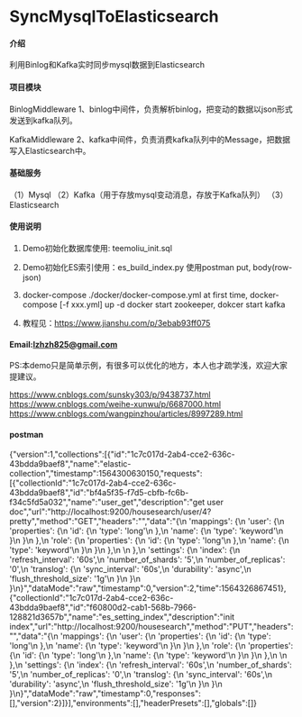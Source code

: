 # SyncMysqlToElasticsearch

####  介绍
利用Binlog和Kafka实时同步mysql数据到Elasticsearch

#### 项目模块
BinlogMiddleware
1、binlog中间件，负责解析binlog，把变动的数据以json形式发送到kafka队列。

KafkaMiddleware
2、kafka中间件，负责消费kafka队列中的Message，把数据写入Elasticsearch中。

#### 基础服务
（1）Mysql
（2）Kafka（用于存放mysql变动消息，存放于Kafka队列）
（3）Elasticsearch




#### 使用说明

1. Demo初始化数据库使用: teemoliu_init.sql
2. Demo初始化ES索引使用：es_build_index.py
   使用postman put, body(row-json)
3. docker-compose
   ./docker/docker-compose.yml
   at first time, docker-compose [-f xxx.yml] up -d
   docker start zookeeper, dokcer start kafka
   
4. 教程见：https://www.jianshu.com/p/3ebab93ff075

#### Email:lzhzh825@gmail.com
PS:本demo只是简单示例，有很多可以优化的地方，本人也才疏学浅，欢迎大家提建议。



https://www.cnblogs.com/sunsky303/p/9438737.html
https://www.cnblogs.com/weihe-xunwu/p/6687000.html
https://www.cnblogs.com/wangpinzhou/articles/8997289.html



#### postman
{"version":1,"collections":[{"id":"1c7c017d-2ab4-cce2-636c-43bdda9baef8","name":"elastic-collection","timestamp":1564300630150,"requests":[{"collectionId":"1c7c017d-2ab4-cce2-636c-43bdda9baef8","id":"bf4a5f35-f7d5-cbfb-fc6b-f34c5fd5a032","name":"user_get","description":"get user doc","url":"http://localhost:9200/housesearch/user/4?pretty","method":"GET","headers":"","data":"{\n  'mappings': {\n    'user': {\n      'properties': {\n        'id': {\n          'type': 'long'\n        },\n        'name': {\n          'type': 'keyword'\n        }\n      }\n    },\n    'role': {\n      'properties': {\n        'id': {\n          'type': 'long'\n        },\n        'name': {\n          'type': 'keyword'\n        }\n      }\n    },\n    \n  },\n  'settings': {\n    'index': {\n      'refresh_interval': '60s',\n      'number_of_shards': '5',\n      'number_of_replicas': '0',\n      'translog': {\n        'sync_interval': '60s',\n        'durability': 'async',\n        'flush_threshold_size': '1g'\n      }\n    }\n  }\n}","dataMode":"raw","timestamp":0,"version":2,"time":1564326867451},{"collectionId":"1c7c017d-2ab4-cce2-636c-43bdda9baef8","id":"f60800d2-cab1-568b-7966-128821d3657b","name":"es_setting_index","description":"init index","url":"http://localhost:9200/housesearch","method":"PUT","headers":"","data":"{\n  'mappings': {\n    'user': {\n      'properties': {\n        'id': {\n          'type': 'long'\n        },\n        'name': {\n          'type': 'keyword'\n        }\n      }\n    },\n    'role': {\n      'properties': {\n        'id': {\n          'type': 'long'\n        },\n        'name': {\n          'type': 'keyword'\n        }\n      }\n    },\n    \n  },\n  'settings': {\n    'index': {\n      'refresh_interval': '60s',\n      'number_of_shards': '5',\n      'number_of_replicas': '0',\n      'translog': {\n        'sync_interval': '60s',\n        'durability': 'async',\n        'flush_threshold_size': '1g'\n      }\n    }\n  }\n}","dataMode":"raw","timestamp":0,"responses":[],"version":2}]}],"environments":[],"headerPresets":[],"globals":[]}





